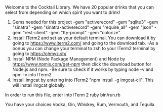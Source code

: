 Welcome to the Cocktail Library. We have 20 popular drinks that you can select from depending on which spirit you want to drink!

1. Gems needed for this project
    -gem "activerecord"
    -gem "sqlite3"
    -gem "sinatra"
    -gem "sinatra-activerecord"
    -gem "require_all"
    -gem "json"
    -gem "rest-client"
    -gem "tty-prompt"
    -gem "colorize"
2. Install ITerm2 and set as your default terminal. You can download it by going to https://www.iterm2.com/ and going to the download tab.
    -As a bonus you can change your terminal to zsh to your ITerm2 terminal by going to https://ohmyz.sh/
3. Install NPM (Node Package Management) and Node by https://www.npmjs.com/get-npm then click the download button for Node.js and npm. 
    -Be sure to check if it works by typing node -v and npm -v into ITerm2
4. Install imgcat by entering into ITerm2 "npm install -g imgcat-cli". This will install imgcat globally. 

In order to run this file, enter into ITerm 2 ruby bin/run.rb

You have your choices Vodka, Gin, Whiskey, Rum, Vermouth, and Tequila.
